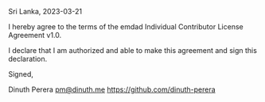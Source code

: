 Sri Lanka, 2023-03-21

I hereby agree to the terms of the emdad Individual Contributor License
Agreement v1.0.

I declare that I am authorized and able to make this agreement and sign this
declaration.

Signed,

Dinuth Perera pm@dinuth.me https://github.com/dinuth-perera
